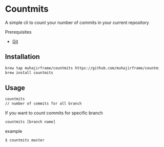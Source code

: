 # Countmits

A simple cli to count your number of commits in your current repository

Prerequisites

- [Git](https://git-scm.com/)

## Installation

```bash
brew tap muhajirframe/countmits https://github.com/muhajirframe/countmits
brew install countmits
```

## Usage

```bash
countmits
// number of commits for all branch
```

If you want to count commits for specific branch
```bash
countmits [branch name]
```

example

```bash
$ countmits master
```
